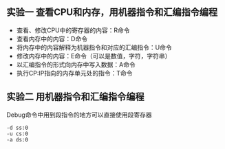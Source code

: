 ## 实验一 查看CPU和内存，用机器指令和汇编指令编程

* 查看、修改CPU中的寄存器的内容：R命令
* 查看内存中的内容：D命令
* 将内存中的内容解释为机器指令和对应的汇编指令：U命令
* 修改内存中的内容：E命令（可以是数值，字符，字符串）
* 以汇编指令的形式向内存中写入数据：A命令
* 执行CP:IP指向的内存单元处的指令：T命令

## 实验二 用机器指令和汇编指令编程

Debug命令中用到段指令的地方可以直接使用段寄存器

```
-d ss:0
-u cs:0
-a ds:0
```



